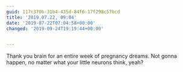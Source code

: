```yaml
---
guid: 117c370b-31b4-435d-84f6-17f298c57bcd
title: '2019.07.22, 09:04'
date: '2019-07-22T07:04:58+00:00'
changed: '2019-09-24T19:19:44+00:00'


---
```


Thank you brain for an entire week of pregnancy dreams. Not gonna happen, no matter what your little neurons think, yeah? 
